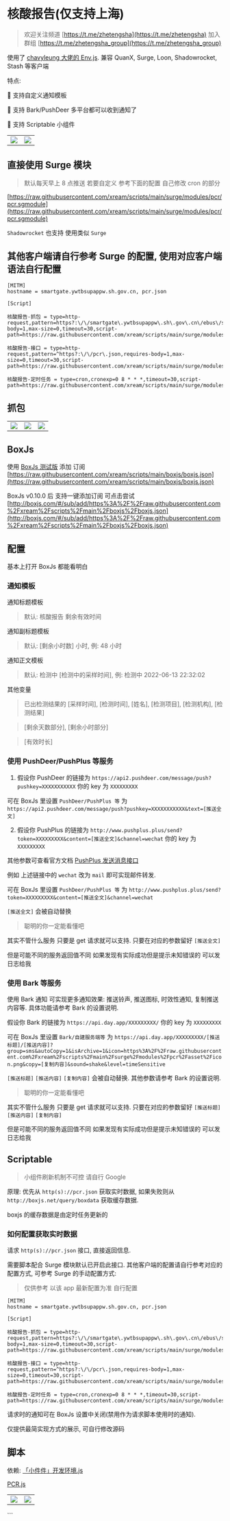 # 核酸报告(仅支持上海)

> 欢迎关注频道 [https://t.me/zhetengsha](https://t.me/zhetengsha) 加入群组 [https://t.me/zhetengsha_group](https://t.me/zhetengsha_group)

使用了 [chavyleung 大佬的 Env.js](https://github.com/chavyleung/scripts/blob/master/Env.js). 兼容 QuanX, Surge, Loon, Shadowrocket, Stash 等客户端

特点:

🔧 支持自定义通知模板

🔔 支持 Bark/PushDeer 多平台都可以收到通知了

🚀 支持 Scriptable 小组件

<table>
  <tr>
    <td valign="top"><img src="screenshots/4.jpg"></td>
    <td valign="top"><img src="screenshots/5.jpg"></td>
  </tr>
</table>

## 直接使用 Surge 模块

> 默认每天早上 8 点推送 若要自定义 参考下面的配置 自己修改 cron 的部分

[https://raw.githubusercontent.com/xream/scripts/main/surge/modules/pcr/pcr.sgmodule](https://raw.githubusercontent.com/xream/scripts/main/surge/modules/pcr/pcr.sgmodule)

`Shadowrocket` 也支持 使用类似 `Surge`

## 其他客户端请自行参考 Surge 的配置, 使用对应客户端语法自行配置

```
[MITM]
hostname = smartgate.ywtbsupappw.sh.gov.cn, pcr.json

[Script]

核酸报告-抓包 = type=http-request,pattern=https?:\/\/smartgate\.ywtbsupappw\.sh\.gov\.cn\/ebus\/swift\/mw\/v1,requires-body=1,max-size=0,timeout=30,script-path=https://raw.githubusercontent.com/xream/scripts/main/surge/modules/pcr/pcr.js

核酸报告-接口 = type=http-request,pattern=^https?:\/\/pcr\.json,requires-body=1,max-size=0,timeout=30,script-path=https://raw.githubusercontent.com/xream/scripts/main/surge/modules/pcr/pcr.js

核酸报告-定时任务 = type=cron,cronexp=0 8 * * *,timeout=30,script-path=https://raw.githubusercontent.com/xream/scripts/main/surge/modules/pcr/pcr.js

```

## 抓包

<table>
  <tr>
    <td valign="top"><img src="screenshots/1.png"></td>
    <td valign="top"><img src="screenshots/2.png"></td>
    <td valign="top"><img src="screenshots/3.png"></td>
  </tr>
</table>

## BoxJs

使用 [BoxJs 测试版](https://chavyleung.gitbook.io/boxjs) 添加 订阅 [https://raw.githubusercontent.com/xream/scripts/main/boxjs/boxjs.json](https://raw.githubusercontent.com/xream/scripts/main/boxjs/boxjs.json)

BoxJs v0.10.0 后 支持一键添加订阅 可点击尝试 [http://boxjs.com/#/sub/add/https%3A%2F%2Fraw.githubusercontent.com%2Fxream%2Fscripts%2Fmain%2Fboxjs%2Fboxjs.json](http://boxjs.com/#/sub/add/https%3A%2F%2Fraw.githubusercontent.com%2Fxream%2Fscripts%2Fmain%2Fboxjs%2Fboxjs.json)

## 配置

基本上打开 BoxJs 都能看明白

### 通知模板

通知标题模板

> 默认: 核酸报告 剩余有效时间

通知副标题模板

> 默认: [剩余小时数] 小时, 例: 48 小时

通知正文模板

> 默认: 检测中 [检测中的采样时间], 例: 检测中 2022-06-13 22:32:02

其他变量

> 已出检测结果的 [采样时间], [检测时间], [姓名], [检测项目], [检测机构], [检测结果]

> [剩余天数部分], [剩余小时部分]

> [有效时长]

### 使用 PushDeer/PushPlus 等服务

1. 假设你 PushDeer 的链接为 `https://api2.pushdeer.com/message/push?pushkey=XXXXXXXXXXX` 你的 key 为 `XXXXXXXXX`

可在 BoxJs 里设置 `PushDeer/PushPlus 等` 为 `https://api2.pushdeer.com/message/push?pushkey=XXXXXXXXXXX&text=[推送全文]`

2. 假设你 PushPlus 的链接为 `http://www.pushplus.plus/send?token=XXXXXXXXX&content=[推送全文]&channel=wechat` 你的 key 为 `XXXXXXXXX`

其他参数可查看官方文档 [PushPlus 发送消息接口](http://www.pushplus.plus/doc/guide/api.html#%E4%B8%80%E3%80%81%E5%8F%91%E9%80%81%E6%B6%88%E6%81%AF%E6%8E%A5%E5%8F%A3)

例如 上述链接中的 `wechat` 改为 `mail` 即可实现邮件转发.

可在 BoxJs 里设置 `PushDeer/PushPlus 等` 为 `http://www.pushplus.plus/send?token=XXXXXXXXX&content=[推送全文]&channel=wechat`

`[推送全文]` 会被自动替换

> 聪明的你一定能看懂吧

其实不管什么服务 只要是 get 请求就可以支持. 只要在对应的参数留好 `[推送全文]`

但是可能不同的服务返回值不同 如果发现有实际成功但是提示未知错误的 可以发日志给我

### 使用 Bark 等服务

使用 Bark 通知 可实现更多通知效果: 推送铃声, 推送图标, 时效性通知, 复制推送内容等. 具体功能请参考 Bark 的设置说明.

假设你 Bark 的链接为 `https://api.day.app/XXXXXXXXX/` 你的 key 为 `XXXXXXXXX`

可在 BoxJs 里设置 `Bark/自建服务端等` 为 `https://api.day.app/XXXXXXXXX/[推送标题]/[推送内容]?group=sms&autoCopy=1&isArchive=1&icon=https%3A%2F%2Fraw.githubusercontent.com%2Fxream%2Fscripts%2Fmain%2Fsurge%2Fmodules%2Fpcr%2Fasset%2Ficon.png&copy=[复制内容]&sound=shake&level=timeSensitive`

`[推送标题]` `[推送内容]` `[复制内容]` 会被自动替换. 其他参数请参考 Bark 的设置说明.

> 聪明的你一定能看懂吧

其实不管什么服务 只要是 get 请求就可以支持. 只要在对应的参数留好 `[推送标题]` `[推送内容]` `[复制内容]`

但是可能不同的服务返回值不同 如果发现有实际成功但是提示未知错误的 可以发日志给我

## Scriptable

> 小组件刷新机制不可控 请自行 Google

原理: 优先从 `http(s)://pcr.json` 获取实时数据, 如果失败则从 `http://boxjs.net/query/boxdata` 获取缓存数据.

boxjs 的缓存数据是由定时任务更新的

### 如何配置获取实时数据

请求 `http(s)://pcr.json` 接口, 直接返回信息.

需要脚本配合 Surge 模块默认已开启此接口. 其他客户端的配置请自行参考对应的配置方式, 可参考 Surge 的手动配置方式:

> 仅供参考 以该 app 最新配置为准 自行配置

```
[MITM]
hostname = smartgate.ywtbsupappw.sh.gov.cn, pcr.json

[Script]

核酸报告-抓包 = type=http-request,pattern=https?:\/\/smartgate\.ywtbsupappw\.sh\.gov\.cn\/ebus\/swift\/mw\/v1,requires-body=1,max-size=0,timeout=30,script-path=https://raw.githubusercontent.com/xream/scripts/main/surge/modules/pcr/pcr.js

核酸报告-接口 = type=http-request,pattern=^https?:\/\/pcr\.json,requires-body=1,max-size=0,timeout=30,script-path=https://raw.githubusercontent.com/xream/scripts/main/surge/modules/pcr/pcr.js

核酸报告-定时任务 = type=cron,cronexp=0 8 * * *,timeout=30,script-path=https://raw.githubusercontent.com/xream/scripts/main/surge/modules/pcr/pcr.js

```

请求时的通知可在 BoxJs 设置中关闭(禁用作为请求脚本使用时的通知).

仅提供最简实现方式的展示, 可自行修改源码

## 脚本

依赖: [「小件件」开发环境.js](https://raw.githubusercontent.com/xream/scripts/main/scriptable/「小件件」开发环境.js)

[PCR.js](https://raw.githubusercontent.com/xream/scripts/main/scriptable/pcr/PCR.js)

<table>
  <tr>
    <td valign="top"><img src="screenshots/5.jpg"></td>
    <td valign="top"><img src="screenshots/14.PNG"></td>
  </tr>
 </table>
```
